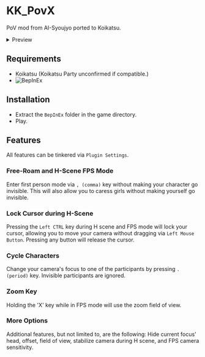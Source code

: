 # KK_PovX
PoV mod from AI-Syoujyo ported to Koikatsu.

<details>
  <summary>Preview</summary>
  
  ![](https://raw.githubusercontent.com/FairBear/KK_PovX/master/Preview0.png)
  
</details>


## Requirements
* Koikatsu (Koikatsu Party unconfirmed if compatible.)
* ![BepInEx](https://github.com/BepInEx/BepInEx/releases)

## Installation
* Extract the `BepInEx` folder in the game directory.
* Play.

## Features

All features can be tinkered via `Plugin Settings`.

### Free-Roam and H-Scene FPS Mode
Enter first person mode via `, (comma)` key without making your character go invisible. This will also allow you to caress girls without making yourself go invisible.

### Lock Cursor during H-Scene
Pressing the `Left CTRL` key during H scene and FPS mode will lock your cursor, allowing you to move your camera without dragging via `Left Mouse Button`. Pressing any button will release the cursor.

### Cycle Characters
Change your camera's focus to one of the participants by pressing `. (period)` key. Invisible participants are ignored.

### Zoom Key
Holding the 'X' key while in FPS mode will use the zoom field of view.

### More Options
Additional features, but not limited to, are the following: Hide current focus' head, offset, field of view, stabilize camera during H scene, and FPS camera sensitivity.
